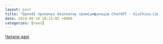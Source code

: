 ```yaml
---
layout: post
title: "OpenAI пропонує безплатну преміумфункцію ChatGPT - GizChina.Com.Ua"
date: 2024-08-10 18:15:02 +0000
categories: [news]
---
```


[Читати далі](https://gizchina.com.ua/2024/08/10/bezplatna-premiumfunktsiya-chatgpt/)
